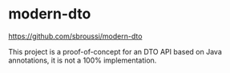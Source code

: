 # modern-dto


https://github.com/sbroussi/modern-dto


This project is a proof-of-concept for an DTO API based on Java annotations, it is not a 100% implementation.

